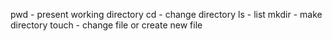 pwd - present working directory
cd - change directory
ls - list
mkdir - make directory 
touch - change file or create new file